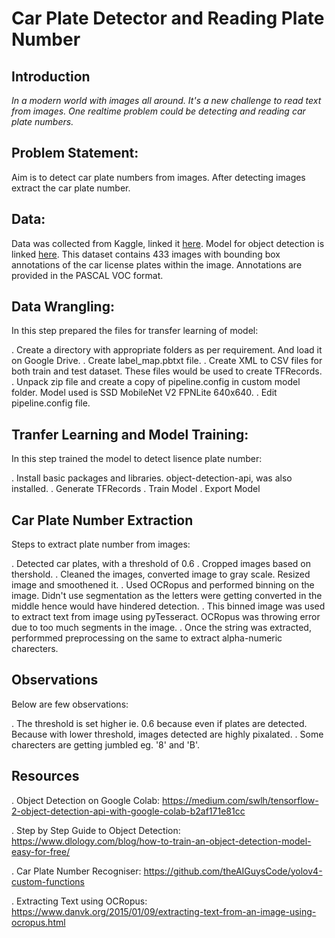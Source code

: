 # Car Plate Detector and Reading Plate Number

## Introduction
*In a modern world with images all around. It's a new challenge to read text from images. One realtime problem could be detecting and reading car plate numbers.*

## Problem Statement:
Aim is to detect car plate numbers from images. After detecting images extract the car plate number.

## Data: 
Data was collected from Kaggle, linked it [here](https://www.kaggle.com/andrewmvd/car-plate-detection).
Model for object detection is linked [here](https://github.com/tensorflow/models/blob/master/research/object_detection/g3doc/tf2_detection_zoo.md).
This dataset contains 433 images with bounding box annotations of the car license plates within the image.
Annotations are provided in the PASCAL VOC format.

## Data Wrangling:
In this step prepared the files for transfer learning of model:

. Create a directory with appropriate folders as per requirement. And load it on Google Drive.
. Create label_map.pbtxt file.
. Create XML to CSV files for both train and test dataset. These files would be used to create TFRecords.
. Unpack zip file and create a copy of pipeline.config in custom model folder. Model used is SSD MobileNet V2 FPNLite 640x640.
. Edit pipeline.config file.

## Tranfer Learning and Model Training:
In this step trained the model to detect lisence plate number:

. Install basic packages and libraries. object-detection-api, was also installed.
. Generate TFRecords
. Train Model
. Export Model 


## Car Plate Number Extraction
Steps to extract plate number from images:

. Detected car plates, with a threshold of 0.6
. Cropped images based on thershold.
. Cleaned the images, converted image to gray scale. Resized image and smoothened it.
. Used OCRopus and performed binning on the image. Didn't use segmentation as the letters were getting converted in the middle hence would have hindered detection.
. This binned image was used to extract text from image using pyTesseract. OCRopus was throwing error due to too much segments in the image.
. Once the string was extracted, performmed preprocessing on the same to extract alpha-numeric charecters.

## Observations
Below are few observations:

. The threshold is set higher ie. 0.6 because even if plates are detected. Because with lower threshold, images detected are highly pixalated.
. Some charecters are getting jumbled eg. '8' and 'B'.

## Resources
. Object Detection on Google Colab: https://medium.com/swlh/tensorflow-2-object-detection-api-with-google-colab-b2af171e81cc

. Step by Step Guide to Object Detection: https://www.dlology.com/blog/how-to-train-an-object-detection-model-easy-for-free/

. Car Plate Number Recogniser: https://github.com/theAIGuysCode/yolov4-custom-functions

. Extracting Text using OCRopus: https://www.danvk.org/2015/01/09/extracting-text-from-an-image-using-ocropus.html
